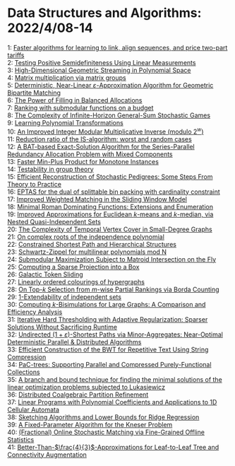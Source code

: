 # Data Structures and Algorithms: 2022/4/08-14  
1: [Faster algorithms for learning to link, align sequences, and price  two-part tariffs](https://doi.org/10.48550/arXiv.2204.03569)  
2: [Testing Positive Semidefiniteness Using Linear Measurements](https://doi.org/10.48550/arXiv.2204.03782)  
3: [High-Dimensional Geometric Streaming in Polynomial Space](https://doi.org/10.48550/arXiv.2204.03790)  
4: [Matrix multiplication via matrix groups](https://doi.org/10.48550/arXiv.2204.03826)  
5: [Deterministic, Near-Linear $\varepsilon$-Approximation Algorithm for  Geometric Bipartite Matching](https://doi.org/10.48550/arXiv.2204.03875)  
6: [The Power of Filling in Balanced Allocations](https://doi.org/10.48550/arXiv.2204.04057)  
7: [Ranking with submodular functions on a budget](https://doi.org/10.48550/arXiv.2204.04168)  
8: [The Complexity of Infinite-Horizon General-Sum Stochastic Games](https://doi.org/10.48550/arXiv.2204.04186)  
9: [Learning Polynomial Transformations](https://doi.org/10.48550/arXiv.2204.04209)  
10: [An Improved Integer Modular Multiplicative Inverse (modulo $2^w$)](https://doi.org/10.48550/arXiv.2204.04342)  
11: [Reduction ratio of the IS-algorithm: worst and random cases](https://doi.org/10.48550/arXiv.2204.04422)  
12: [A BAT-based Exact-Solution Algorithm for the Series-Parallel Redundancy  Allocation Problem with Mixed Components](https://doi.org/10.48550/arXiv.2204.04472)  
13: [Faster Min-Plus Product for Monotone Instances](https://doi.org/10.48550/arXiv.2204.04500)  
14: [Testability in group theory](https://doi.org/10.48550/arXiv.2204.04539)  
15: [Efficient Reconstruction of Stochastic Pedigrees: Some Steps From Theory  to Practice](https://doi.org/10.48550/arXiv.2204.04573)  
16: [EPTAS for the dual of splittable bin packing with cardinality constraint](https://doi.org/10.48550/arXiv.2204.04685)  
17: [Improved Weighted Matching in the Sliding Window Model](https://doi.org/10.48550/arXiv.2204.04717)  
18: [Minimal Roman Dominating Functions: Extensions and Enumeration](https://doi.org/10.48550/arXiv.2204.04765)  
19: [Improved Approximations for Euclidean $k$-means and $k$-median, via  Nested Quasi-Independent Sets](https://doi.org/10.48550/arXiv.2204.04828)  
20: [The Complexity of Temporal Vertex Cover in Small-Degree Graphs](https://doi.org/10.48550/arXiv.2204.04832)  
21: [On complex roots of the independence polynomial](https://doi.org/10.48550/arXiv.2204.04868)  
22: [Constrained Shortest Path and Hierarchical Structures](https://doi.org/10.48550/arXiv.2204.04960)  
23: [Schwartz-Zippel for multilinear polynomials mod N](https://doi.org/10.48550/arXiv.2204.05037)  
24: [Submodular Maximization Subject to Matroid Intersection on the Fly](https://doi.org/10.48550/arXiv.2204.05154)  
25: [Computing a Sparse Projection into a Box](https://doi.org/10.48550/arXiv.2204.05429)  
26: [Galactic Token Sliding](https://doi.org/10.48550/arXiv.2204.05549)  
27: [Linearly ordered colourings of hypergraphs](https://doi.org/10.48550/arXiv.2204.05628)  
28: [On Top-$k$ Selection from $m$-wise Partial Rankings via Borda Counting](https://doi.org/10.48550/arXiv.2204.05742)  
29: [1-Extendability of independent sets](https://doi.org/10.48550/arXiv.2204.05809)  
30: [Computing $k$-Bisimulations for Large Graphs: A Comparison and  Efficiency Analysis](https://doi.org/10.48550/arXiv.2204.05821)  
31: [Iterative Hard Thresholding with Adaptive Regularization: Sparser  Solutions Without Sacrificing Runtime](https://doi.org/10.48550/arXiv.2204.08274)  
32: [Undirected $(1+\varepsilon)$-Shortest Paths via Minor-Aggregates:  Near-Optimal Deterministic Parallel & Distributed Algorithms](https://doi.org/10.48550/arXiv.2204.05874)  
33: [Efficient Construction of the BWT for Repetitive Text Using String  Compression](https://doi.org/10.48550/arXiv.2204.05969)  
34: [PaC-trees: Supporting Parallel and Compressed Purely-Functional  Collections](https://doi.org/10.48550/arXiv.2204.06077)  
35: [A branch and bound technique for finding the minimal solutions of the  linear optimization problems subjected to Lukasiewicz](https://doi.org/10.48550/arXiv.2204.06181)  
36: [Distributed Coalgebraic Partition Refinement](https://doi.org/10.48550/arXiv.2204.06248)  
37: [Linear Programs with Polynomial Coefficients and Applications to 1D  Cellular Automata](https://doi.org/10.48550/arXiv.2204.06357)  
38: [Sketching Algorithms and Lower Bounds for Ridge Regression](https://doi.org/10.48550/arXiv.2204.06653)  
39: [A Fixed-Parameter Algorithm for the Kneser Problem](https://doi.org/10.48550/arXiv.2204.06761)  
40: [(Fractional) Online Stochastic Matching via Fine-Grained Offline  Statistics](https://doi.org/10.48550/arXiv.2204.06851)  
41: [Better-Than-$\frac{4}{3}$-Approximations for Leaf-to-Leaf Tree and  Connectivity Augmentation](https://doi.org/10.48550/arXiv.2204.06944)  